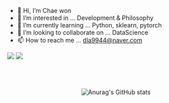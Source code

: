 - 👋 Hi, I’m Chae won
- 👀 I’m interested in ... Development & Philosophy
- 🌱 I’m currently learning ... Python, sklearn, pytorch
- 💞️ I’m looking to collaborate on ... DataScience
- 📫 How to reach me ... dla9944@naver.com
<img src="https://img.shields.io/badge/python-yellow?style=flat&logo=python&logoColor=3776AB"/>

<img src="https://img.shields.io/badge/sklearn-?style=flat&logo=python&logoColor=F7931E"/>
<br>
<br>
<br>
<br>
<div align="center">
  
![Anurag's GitHub stats](https://github-readme-stats.vercel.app/api?username=dla9944&show_icons=true&theme=dracula)
  
</div>

<!---
dla9944/dla9944 is a ✨ special ✨ repository because its `README.md` (this file) appears on your GitHub profile.
You can click the Preview link to take a look at your changes.
--->

